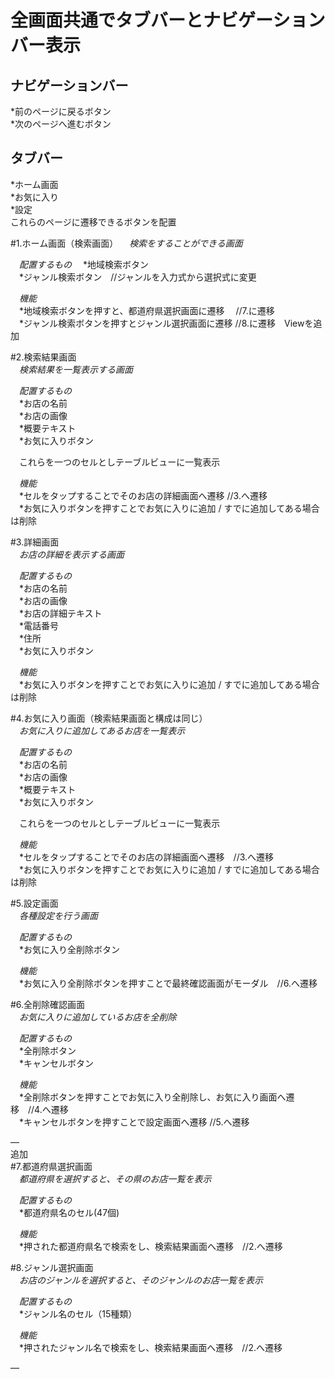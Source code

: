 # 全画面共通でタブバーとナビゲーションバー表示  

## ナビゲーションバー  
*前のページに戻るボタン  
*次のページへ進むボタン  

## タブバー  
*ホーム画面  
*お気に入り  
*設定  
これらのページに遷移できるボタンを配置   

#1.ホーム画面（検索画面）
　*検索をすることができる画面*  

　*配置するもの*
　*地域検索ボタン  
　*ジャンル検索ボタン　//ジャンルを入力式から選択式に変更  

　*機能*  
　*地域検索ボタンを押すと、都道府県選択画面に遷移　 //7.に遷移  
　*ジャンル検索ボタンを押すとジャンル選択画面に遷移 //8.に遷移　Viewを追加  

#2.検索結果画面  
　*検索結果を一覧表示する画面*  

　*配置するもの*  
　*お店の名前  
　*お店の画像  
　*概要テキスト  
　*お気に入りボタン  

　これらを一つのセルとしテーブルビューに一覧表示  

　*機能*  
　*セルをタップすることでそのお店の詳細画面へ遷移 //3.へ遷移  
　*お気に入りボタンを押すことでお気に入りに追加 / すでに追加してある場合は削除  

#3.詳細画面  
　*お店の詳細を表示する画面*  

　*配置するもの*  
　*お店の名前  
　*お店の画像  
　*お店の詳細テキスト  
　*電話番号  
　*住所  
　*お気に入りボタン  

　*機能*  
　*お気に入りボタンを押すことでお気に入りに追加 / すでに追加してある場合は削除  

#4.お気に入り画面（検索結果画面と構成は同じ）  
　*お気に入りに追加してあるお店を一覧表示*  

　*配置するもの*  
　*お店の名前  
　*お店の画像  
　*概要テキスト  
　*お気に入りボタン  

　これらを一つのセルとしテーブルビューに一覧表示  

　*機能*  
　*セルをタップすることでそのお店の詳細画面へ遷移　//3.へ遷移  
　*お気に入りボタンを押すことでお気に入りに追加 / すでに追加してある場合は削除  

#5.設定画面  
　*各種設定を行う画面*  

　*配置するもの*  
　*お気に入り全削除ボタン

　*機能*  
　*お気に入り全削除ボタンを押すことで最終確認画面がモーダル　//6.へ遷移  

#6.全削除確認画面  
　*お気に入りに追加しているお店を全削除*  

　*配置するもの*  
　*全削除ボタン  
　*キャンセルボタン  

　*機能*  
　*全削除ボタンを押すことでお気に入り全削除し、お気に入り画面へ遷移　//4.へ遷移  
　*キャンセルボタンを押すことで設定画面へ遷移 //5.へ遷移  

―  
追加  
#7.都道府県選択画面  
　*都道府県を選択すると、その県のお店一覧を表示*  

　*配置するもの*   
　*都道府県名のセル(47個)  

　*機能*  
　*押された都道府県名で検索をし、検索結果画面へ遷移　//2.へ遷移  

#8.ジャンル選択画面  
　*お店のジャンルを選択すると、そのジャンルのお店一覧を表示*  

　*配置するもの*  
　*ジャンル名のセル（15種類）  

　*機能*  
　*押されたジャンル名で検索をし、検索結果画面へ遷移　//2.へ遷移  

―  


　






　
　
　

